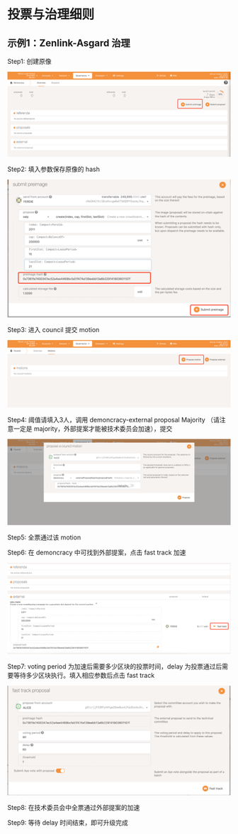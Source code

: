 # 投票与治理细则

## 示例1：Zenlink-Asgard 治理 <a id="Zenlink-Asgard-&#x6CBB;&#x7406;&#x6D4B;&#x8BD5;&#x6587;&#x6863;"></a>

Step1: 创建原像

![](../.gitbook/assets/zenlink-asgard1.png)

Step2: 填入参数保存原像的 hash

![](../.gitbook/assets/zenlink-asgard2.png)

Step3: 进入 council 提交 motion

![](../.gitbook/assets/zenlink-asgard3.png)

Step4: 阈值请填入3人，调用 demoncracy-external proposal Majority （请注意一定是 majority，外部提案才能被技术委员会加速），提交

![](../.gitbook/assets/zenlink-asgard4.png)

Step5: 全票通过该 motion

Step6: 在 demoncracy 中可找到外部提案，点击 fast track 加速

![](../.gitbook/assets/zenlink-asgard5.png)

Step7: voting period 为加速后需要多少区块的投票时间，delay 为投票通过后需要等待多少区块执行。填入相应参数后点击 fast track

![](../.gitbook/assets/zenlink-asgard6.png)

Step8: 在技术委员会中全票通过外部提案的加速

Step9: 等待 delay 时间结束，即可升级完成



